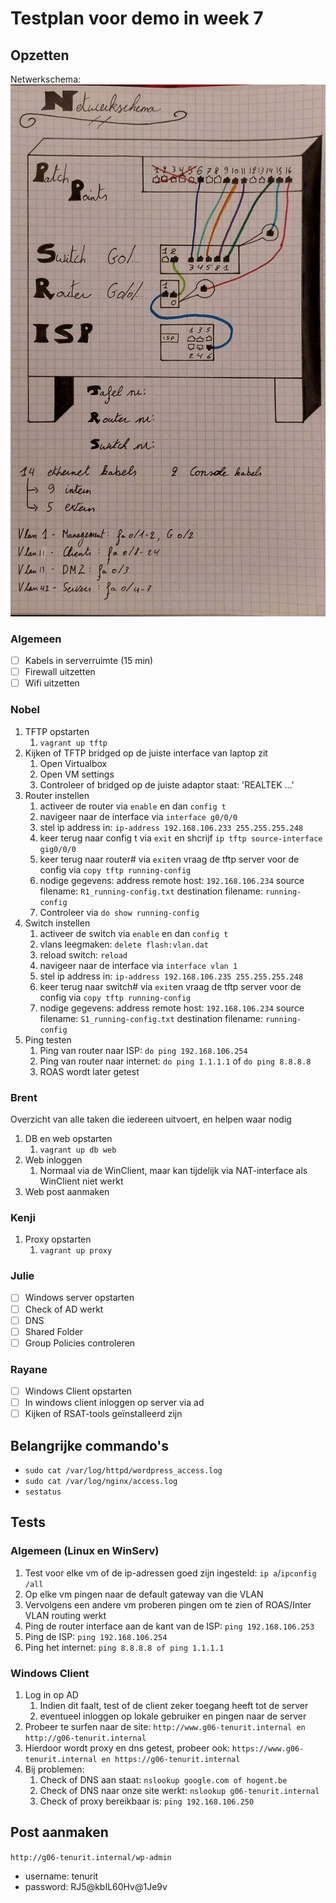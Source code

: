 # Testplan voor demo in week 7

## Opzetten

Netwerkschema:
![Netwerkschema](./img/netwerkschema.jpg)

### Algemeen

- [ ] Kabels in serverruimte (15 min)
- [ ] Firewall uitzetten
- [ ] Wifi uitzetten

### Nobel

1. TFTP opstarten
   1. `vagrant up tftp`
2. Kijken of TFTP bridged op de juiste interface van laptop zit
   1. Open Virtualbox
   2. Open VM settings
   3. Controleer of bridged op de juiste adaptor staat: 'REALTEK ...'
3. Router instellen
   1. activeer de router via `enable` en dan `config t`
   2. navigeer naar de interface via `interface g0/0/0`
   3. stel ip address in: `ip-address 192.168.106.233 255.255.255.248`
   4. keer terug naar config t via `exit` en shcrijf `ip tftp source-interface gig0/0/0`
   5. keer terug naar router# via `exit`en vraag de tftp server voor de config via `copy tftp running-config`
   6. nodige gegevens:
      address remote host: `192.168.106.234`
      source filename: `R1_running-config.txt`
      destination filename: `running-config`
   7. Controleer via `do show running-config`
4. Switch instellen
   1. activeer de switch via `enable` en dan `config t`
   2. vlans leegmaken: `delete flash:vlan.dat`
   3. reload switch: `reload`
   4. navigeer naar de interface via `interface vlan 1`
   5. stel ip address in: `ip-address 192.168.106.235 255.255.255.248`
   6. keer terug naar switch# via `exit`en vraag de tftp server voor de config via `copy tftp running-config`
   7. nodige gegevens:
      address remote host: `192.168.106.234`
      source filename: `S1_running-config.txt`
      destination filename: `running-config`
5. Ping testen
   1. Ping van router naar ISP: `do ping 192.168.106.254`
   2. Ping van router naar internet: `do ping 1.1.1.1` of `do ping 8.8.8.8`
   3. ROAS wordt later getest

### Brent

Overzicht van alle taken die iedereen uitvoert, en helpen waar nodig

1. DB en web opstarten
   1. `vagrant up db web`
2. Web inloggen
   1. Normaal via de WinClient, maar kan tijdelijk via NAT-interface als WinClient niet werkt
3. Web post aanmaken

### Kenji

1. Proxy opstarten
   1. `vagrant up proxy`

### Julie

- [ ] Windows server opstarten
- [ ] Check of AD werkt
- [ ] DNS
- [ ] Shared Folder
- [ ] Group Policies controleren

### Rayane

- [ ] Windows Client opstarten
- [ ] In windows client inloggen op server via ad
- [ ] Kijken of RSAT-tools geïnstalleerd zijn

## Belangrijke commando's

- `sudo cat /var/log/httpd/wordpress_access.log`
- `sudo cat /var/log/nginx/access.log`
- `sestatus`

## Tests

### Algemeen (Linux en WinServ)

1. Test voor elke vm of de ip-adressen goed zijn ingesteld: `ip a`/`ipconfig /all`
2. Op elke vm pingen naar de default gateway van die VLAN
3. Vervolgens een andere vm proberen pingen om te zien of ROAS/Inter VLAN routing werkt
4. Ping de router interface aan de kant van de ISP: `ping 192.168.106.253`
5. Ping de ISP: `ping 192.168.106.254`
6. Ping het internet: `ping 8.8.8.8 of ping 1.1.1.1`

### Windows Client

1. Log in op AD
   1. Indien dit faalt, test of de client zeker toegang heeft tot de server
   2. eventueel inloggen op lokale gebruiker en pingen naar de server
2. Probeer te surfen naar de site: `http://www.g06-tenurit.internal en http://g06-tenurit.internal`
3. Hierdoor wordt proxy en dns getest, probeer ook: `https://www.g06-tenurit.internal en https://g06-tenurit.internal`
4. Bij problemen:
   1. Check of DNS aan staat: `nslookup google.com of hogent.be`
   2. Check of DNS naar onze site werkt: `nslookup g06-tenurit.internal`
   3. Check of proxy bereikbaar is: `ping 192.168.106.250`

## Post aanmaken 

`http://g06-tenurit.internal/wp-admin`
- username: tenurit
- password: RJ5@kbIL60Hv@1Je9v